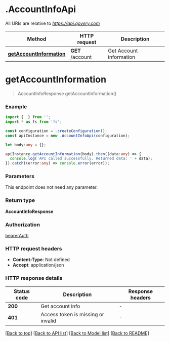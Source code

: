 # .AccountInfoApi

All URIs are relative to *https://api.qovery.com*

Method | HTTP request | Description
------------- | ------------- | -------------
[**getAccountInformation**](AccountInfoApi.md#getAccountInformation) | **GET** /account | Get Account information


# **getAccountInformation**
> AccountInfoResponse getAccountInformation()


### Example


```typescript
import {  } from '';
import * as fs from 'fs';

const configuration = .createConfiguration();
const apiInstance = new .AccountInfoApi(configuration);

let body:any = {};

apiInstance.getAccountInformation(body).then((data:any) => {
  console.log('API called successfully. Returned data: ' + data);
}).catch((error:any) => console.error(error));
```


### Parameters
This endpoint does not need any parameter.


### Return type

**AccountInfoResponse**

### Authorization

[bearerAuth](README.md#bearerAuth)

### HTTP request headers

 - **Content-Type**: Not defined
 - **Accept**: application/json


### HTTP response details
| Status code | Description | Response headers |
|-------------|-------------|------------------|
**200** | Get account info |  -  |
**401** | Access token is missing or invalid |  -  |

[[Back to top]](#) [[Back to API list]](README.md#documentation-for-api-endpoints) [[Back to Model list]](README.md#documentation-for-models) [[Back to README]](README.md)


